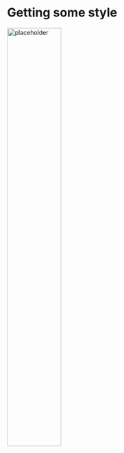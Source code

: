 # Getting some style

<img src="https://external-content.duckduckgo.com/iu/?u=https%3A%2F%2Fi.pinimg.com%2F736x%2F6e%2F3a%2F71%2F6e3a71eac5c3f7376d9938bada623850.jpg&f=1&nofb=1&ipt=1081b46180aa62a65dde751941c20fc40aa98caf0d96ac94e4889309069d2d5b" alt="placeholder" width="50%" height="50%">
